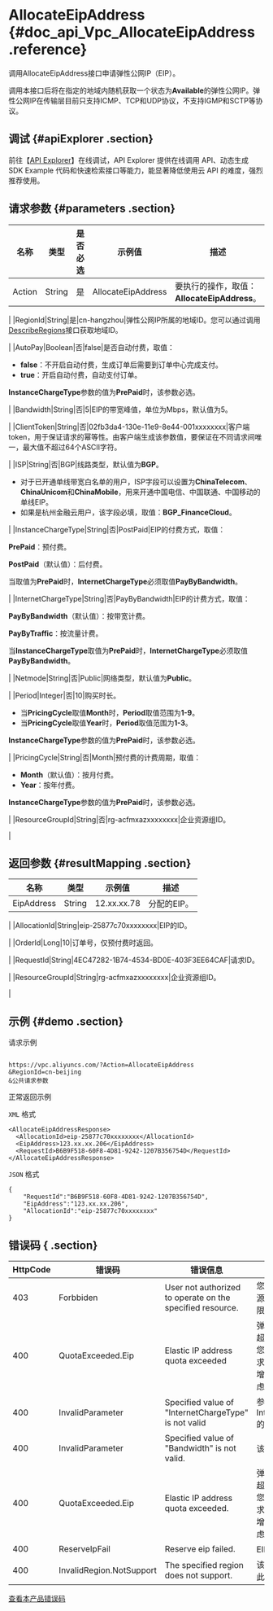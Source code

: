 # AllocateEipAddress {#doc_api_Vpc_AllocateEipAddress .reference}

调用AllocateEipAddress接口申请弹性公网IP（EIP）。

调用本接口后将在指定的地域内随机获取一个状态为**Available**的弹性公网IP。弹性公网IP在传输层目前只支持ICMP、TCP和UDP协议，不支持IGMP和SCTP等协议。

## 调试 {#apiExplorer .section}

前往【[API Explorer](https://api.aliyun.com/#product=Vpc&api=AllocateEipAddress)】在线调试，API Explorer 提供在线调用 API、动态生成 SDK Example 代码和快速检索接口等能力，能显著降低使用云 API 的难度，强烈推荐使用。

## 请求参数 {#parameters .section}

|名称|类型|是否必选|示例值|描述|
|--|--|----|---|--|
|Action|String|是|AllocateEipAddress|要执行的操作，取值：**AllocateEipAddress**。

 |
|RegionId|String|是|cn-hangzhou|弹性公网IP所属的地域ID。您可以通过调用[DescribeRegions](~~36063~~)接口获取地域ID。

 |
|AutoPay|Boolean|否|false|是否自动付费，取值：

 -   **false**：不开启自动付费，生成订单后需要到订单中心完成支付。
-   **true**：开启自动付费，自动支付订单。

 **InstanceChargeType**参数的值为**PrePaid**时，该参数必选。

 |
|Bandwidth|String|否|5|EIP的带宽峰值，单位为Mbps，默认值为5。

 |
|ClientToken|String|否|02fb3da4-130e-11e9-8e44-001xxxxxxxx|客户端token，用于保证请求的幂等性。由客户端生成该参数值，要保证在不同请求间唯一，最大值不超过64个ASCII字符。

 |
|ISP|String|否|BGP|线路类型，默认值为**BGP**。

 -   对于已开通单线带宽白名单的用户，ISP字段可以设置为**ChinaTelecom**、**ChinaUnicom**和**ChinaMobile**，用来开通中国电信、中国联通、中国移动的单线EIP。
-   如果是杭州金融云用户，该字段必填，取值：**BGP\_FinanceCloud**。

 |
|InstanceChargeType|String|否|PostPaid|EIP的付费方式，取值：

 **PrePaid**：预付费。

 **PostPaid**（默认值）：后付费。

 当取值为**PrePaid**时，**InternetChargeType**必须取值**PayByBandwidth**。

 |
|InternetChargeType|String|否|PayByBandwidth|EIP的计费方式，取值：

 **PayByBandwidth**（默认值）：按带宽计费。

 **PayByTraffic**：按流量计费。

 当**InstanceChargeType**取值为**PrePaid**时，**InternetChargeType**必须取值**PayByBandwidth**。

 |
|Netmode|String|否|Public|网络类型，默认值为**Public**。

 |
|Period|Integer|否|10|购买时长。

 -   当**PricingCycle**取值**Month**时，**Period**取值范围为**1-9**。
-   当**PricingCycle**取值**Year**时，**Period**取值范围为**1-3**。

 **InstanceChargeType**参数的值为**PrePaid**时，该参数必选。

 |
|PricingCycle|String|否|Month|预付费的计费周期，取值：

 -   **Month**（默认值）：按月付费。
-   **Year**：按年付费。

**InstanceChargeType**参数的值为**PrePaid**时，该参数必选。


 |
|ResourceGroupId|String|否|rg-acfmxazxxxxxxxx|企业资源组ID。

 |

## 返回参数 {#resultMapping .section}

|名称|类型|示例值|描述|
|--|--|---|--|
|EipAddress|String|12.xx.xx.78|分配的EIP。

 |
|AllocationId|String|eip-25877c70xxxxxxxx|EIP的ID。

 |
|OrderId|Long|10|订单号，仅预付费时返回。

 |
|RequestId|String|4EC47282-1B74-4534-BD0E-403F3EE64CAF|请求ID。

 |
|ResourceGroupId|String|rg-acfmxazxxxxxxxx|企业资源组ID。

 |

## 示例 {#demo .section}

请求示例

``` {#request_demo}

https://vpc.aliyuncs.com/?Action=AllocateEipAddress
&RegionId=cn-beijing
&公共请求参数

```

正常返回示例

`XML` 格式

``` {#xml_return_success_demo}
<AllocateEipAddressResponse>
  <AllocationId>eip-25877c70xxxxxxxx</AllocationId>
  <EipAddress>123.xx.xx.206</EipAddress>
  <RequestId>B6B9F518-60F8-4D81-9242-1207B356754D</RequestId>
</AllocateEipAddressResponse>

```

`JSON` 格式

``` {#json_return_success_demo}
{
	"RequestId":"B6B9F518-60F8-4D81-9242-1207B356754D",
	"EipAddress":"123.xx.xx.206",
	"AllocationId":"eip-25877c70xxxxxxxx"
}
```

## 错误码 { .section}

|HttpCode|错误码|错误信息|描述|
|--------|---|----|--|
|403|Forbbiden|User not authorized to operate on the specified resource.|您没有权限操作该资源，请您申请操作权限后再试。|
|400|QuotaExceeded.Eip|Elastic IP address quota exceeded|弹性公网 IP 的个数超过额度限制，如果您有更多额度的需求，请提交工单申请增加限额，建议您考虑使用NAT网关。|
|400|InvalidParameter|Specified value of "InternetChargeType" is not valid|参数InternetChargeType的值不合法。|
|400|InvalidParameter|Specified value of "Bandwidth" is not valid.|该带宽不合法。|
|400|QuotaExceeded.Eip|Elastic IP address quota exceeded.|弹性公网 IP 的个数超过额度限制，如果您有更多额度的需求，请提交工单申请增加限额，建议您考虑使用NAT网关。|
|400|ReserveIpFail|Reserve eip failed.|EIP预留失败。|
|400|InvalidRegion.NotSupport|The specified region does not support.|该 RegionId 不支持此操作。|

[查看本产品错误码](https://error-center.aliyun.com/status/product/Vpc)

